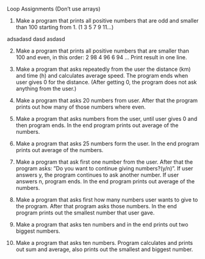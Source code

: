 Loop Assignments (Don’t use arrays)

1. Make a program that prints all positive numbers that are odd and smaller than 100 starting from 1. (1 3 5 7 9 11…)

adsadasd
dasd
asdasd

2. Make a program that prints all positive numbers that are smaller than 100 and even, in this order: 2 98 4 96 6 94 … Print result in one line.

3. Make a program that asks repeatedly from the user the distance (km) and time (h) and calculates average speed. The program ends when user gives 0 for the distance. (After getting 0, the program does not ask anything from the user.)

4. Make a program that asks 20 numbers from user. After that the program prints out how many of those numbers where even.

5. Make a program that asks numbers from the user, until user gives 0 and then program ends. In the end program prints out average of the numbers.

6. Make a program that asks 25 numbers form the user. In the end program prints out average of the numbers.

7. Make a program that ask first one number from the user. After that the program asks: ”Do you want to continue giving numbers?(y/n)”. If user answers y, the program continues to ask another number. If user answers n, program ends. In the end program prints out average of the numbers.

8. Make a program that asks first how many numbers user wants to give to the program. After that program asks those numbers. In the end program prints out the smallest number that user gave.

9. Make a program that asks ten numbers and in the end prints out two biggest numbers.

10. Make a program that asks ten numbers. Program calculates and prints out sum and average, also prints out the smallest and biggest number.
